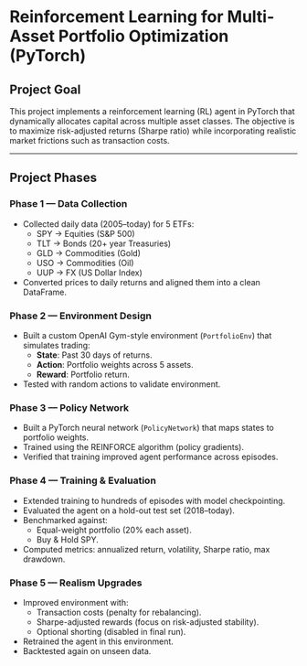# Reinforcement Learning for Multi-Asset Portfolio Optimization (PyTorch)

## Project Goal
This project implements a reinforcement learning (RL) agent in PyTorch that dynamically allocates capital across multiple asset classes. The objective is to maximize risk-adjusted returns (Sharpe ratio) while incorporating realistic market frictions such as transaction costs.

---

## Project Phases

### Phase 1 — Data Collection
- Collected daily data (2005–today) for 5 ETFs:
  - SPY → Equities (S&P 500)
  - TLT → Bonds (20+ year Treasuries)
  - GLD → Commodities (Gold)
  - USO → Commodities (Oil)
  - UUP → FX (US Dollar Index)
- Converted prices to daily returns and aligned them into a clean DataFrame.

### Phase 2 — Environment Design
- Built a custom OpenAI Gym-style environment (`PortfolioEnv`) that simulates trading:
  - **State**: Past 30 days of returns.
  - **Action**: Portfolio weights across 5 assets.
  - **Reward**: Portfolio return.
- Tested with random actions to validate environment.

### Phase 3 — Policy Network
- Built a PyTorch neural network (`PolicyNetwork`) that maps states to portfolio weights.
- Trained using the REINFORCE algorithm (policy gradients).
- Verified that training improved agent performance across episodes.

### Phase 4 — Training & Evaluation
- Extended training to hundreds of episodes with model checkpointing.
- Evaluated the agent on a hold-out test set (2018–today).
- Benchmarked against:
  - Equal-weight portfolio (20% each asset).
  - Buy & Hold SPY.
- Computed metrics: annualized return, volatility, Sharpe ratio, max drawdown.

### Phase 5 — Realism Upgrades
- Improved environment with:
  - Transaction costs (penalty for rebalancing).
  - Sharpe-adjusted rewards (focus on risk-adjusted stability).
  - Optional shorting (disabled in final run).
- Retrained the agent in this environment.
- Backtested again on unseen data.

